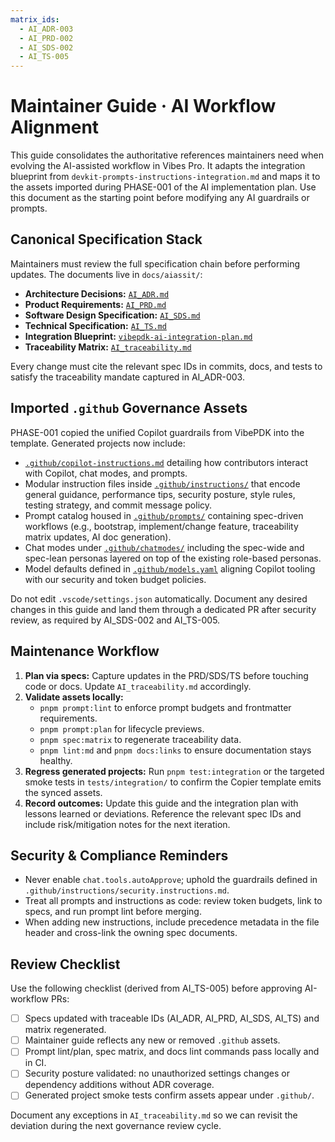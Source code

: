 ```yaml
---
matrix_ids:
  - AI_ADR-003
  - AI_PRD-002
  - AI_SDS-002
  - AI_TS-005
---
```


# Maintainer Guide · AI Workflow Alignment

This guide consolidates the authoritative references maintainers need when evolving the AI-assisted workflow in Vibes Pro.
It adapts the integration blueprint from `devkit-prompts-instructions-integration.md` and maps it to the assets imported during
PHASE-001 of the AI implementation plan. Use this document as the starting point before modifying any AI guardrails or
prompts.

## Canonical Specification Stack

Maintainers must review the full specification chain before performing updates. The documents live in `docs/aiassit/`:

- **Architecture Decisions:** [`AI_ADR.md`](./AI_ADR.md)
- **Product Requirements:** [`AI_PRD.md`](./AI_PRD.md)
- **Software Design Specification:** [`AI_SDS.md`](./AI_SDS.md)
- **Technical Specification:** [`AI_TS.md`](./AI_TS.md)
- **Integration Blueprint:** [`vibepdk-ai-integration-plan.md`](./vibepdk-ai-integration-plan.md)
- **Traceability Matrix:** [`AI_traceability.md`](./AI_traceability.md)

Every change must cite the relevant spec IDs in commits, docs, and tests to satisfy the traceability mandate captured in AI_ADR-003.

## Imported `.github` Governance Assets

PHASE-001 copied the unified Copilot guardrails from VibePDK into the template. Generated projects now include:

- [`.github/copilot-instructions.md`](../../templates/{{cookiecutter.project_slug}}/.github/copilot-instructions.md) detailing how
  contributors interact with Copilot, chat modes, and prompts.
- Modular instruction files inside [`.github/instructions/`](../../templates/{{cookiecutter.project_slug}}/.github/instructions/) that encode
  general guidance, performance tips, security posture, style rules, testing strategy, and commit message policy.
- Prompt catalog housed in [`.github/prompts/`](../../templates/{{cookiecutter.project_slug}}/.github/prompts/) containing spec-driven workflows
  (e.g., bootstrap, implement/change feature, traceability matrix updates, AI doc generation).
- Chat modes under [`.github/chatmodes/`](../../templates/{{cookiecutter.project_slug}}/.github/chatmodes/) including the spec-wide and spec-lean
  personas layered on top of the existing role-based personas.
- Model defaults defined in [`.github/models.yaml`](../../templates/{{cookiecutter.project_slug}}/.github/models.yaml) aligning Copilot tooling with
  our security and token budget policies.

Do not edit `.vscode/settings.json` automatically. Document any desired changes in this guide and land them through a dedicated
PR after security review, as required by AI_SDS-002 and AI_TS-005.

## Maintenance Workflow

1. **Plan via specs:** Capture updates in the PRD/SDS/TS before touching code or docs. Update `AI_traceability.md` accordingly.
2. **Validate assets locally:**
   - `pnpm prompt:lint` to enforce prompt budgets and frontmatter requirements.
   - `pnpm prompt:plan` for lifecycle previews.
   - `pnpm spec:matrix` to regenerate traceability data.
   - `pnpm lint:md` and `pnpm docs:links` to ensure documentation stays healthy.
3. **Regress generated projects:** Run `pnpm test:integration` or the targeted smoke tests in `tests/integration/` to confirm the
   Copier template emits the synced assets.
4. **Record outcomes:** Update this guide and the integration plan with lessons learned or deviations. Reference the relevant
   spec IDs and include risk/mitigation notes for the next iteration.

## Security & Compliance Reminders

- Never enable `chat.tools.autoApprove`; uphold the guardrails defined in `.github/instructions/security.instructions.md`.
- Treat all prompts and instructions as code: review token budgets, link to specs, and run prompt lint before merging.
- When adding new instructions, include precedence metadata in the file header and cross-link the owning spec documents.

## Review Checklist

Use the following checklist (derived from AI_TS-005) before approving AI-workflow PRs:

- [ ] Specs updated with traceable IDs (AI_ADR, AI_PRD, AI_SDS, AI_TS) and matrix regenerated.
- [ ] Maintainer guide reflects any new or removed `.github` assets.
- [ ] Prompt lint/plan, spec matrix, and docs lint commands pass locally and in CI.
- [ ] Security posture validated: no unauthorized settings changes or dependency additions without ADR coverage.
- [ ] Generated project smoke tests confirm assets appear under `.github/`.

Document any exceptions in `AI_traceability.md` so we can revisit the deviation during the next governance review cycle.
